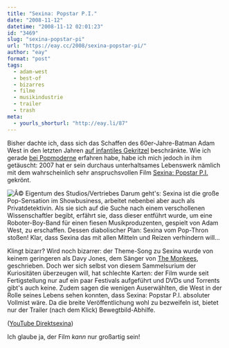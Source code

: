 ```yaml
---
title: "Sexina: Popstar P.I."
date: "2008-11-12"
datetime: "2008-11-12 02:01:23"
id: "3469"
slug: "sexina-popstar-pi"
url: "https://eay.cc/2008/sexina-popstar-pi/"
author: "eay"
format: "post"
tags:
  - adam-west
  - best-of
  - bizarres
  - filme
  - musikindustrie
  - trailer
  - trash
meta:
  - yourls_shorturl: "http://eay.li/87"
---
```


Bisher dachte ich, dass sich das Schaffen des 60er-Jahre-Batman Adam West in den letzten Jahren [auf infantiles Gekritzel](//eay.cc/2008/die-kunst-des-batman-adam-west/) beschränkte. Wie ich gerade [bei Popmoderne](http://news.antville.org/stories/1853493/) erfahren habe, habe ich mich jedoch in ihm getäuscht: 2007 hat er sein durchaus unterhaltsames Lebenswerk nämlich mit dem wahrscheinlich sehr anspruchsvollen Film [Sexina: Popstar P.I.](http://www.imdb.com/title/tt0479978/) gekrönt.

![](/uploads/2008/sexina.jpg "Â© Eigentum des Studios/Vertriebes") Darum geht's: Sexina ist die große Pop-Sensation im Showbusiness, arbeitet nebenbei aber auch als Privatdetektivin. Als sie sich auf die Suche nach einem verschollenen Wissenschaftler begibt, erfährt sie, dass dieser entführt wurde, um eine Roboter-Boy-Band für einen fiesen Musikproduzenten, gespielt von Adam West, zu erschaffen. Dessen diabolischer Plan: Sexina vom Pop-Thron stoßen! Klar, dass Sexina das mit allen Mitteln und Reizen verhindern will...

Klingt bizarr? Wird noch bizarrer: der Theme-Song zu Sexina wurde von keinem geringeren als Davy Jones, dem Sänger von [The Monkees](http://de.wikipedia.org/wiki/The_Monkees), geschrieben. Doch wer sich selbst von diesem Sammelsurium der Kuriositäten überzeugen will, hat schlechte Karten: der Film wurde seit Fertigstellung nur auf ein paar Festivals aufgeführt und DVDs und Torrents gibt's auch keine. Zudem sagen die wenigen Auserwählten, die West in der Rolle seines Lebens sehen konnten, dass Sexina: Popstar P.I. absoluter Vollmist wäre. Da die breite Veröffentlichung wohl zu bezweifeln ist, bietet nur der Trailer (nach dem Klick) Bewegtbild-Abhilfe.

 ([YouTube Direktsexina](http://www.youtube.com/watch?v=jgke_1c4zJA))

Ich glaube ja, der Film _kann_ nur großartig sein!
